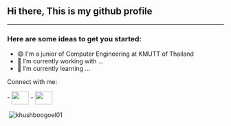## Hi there, This is my github profile
------

### Here are some ideas to get you started:
- 😄  I'm a junior of Computer Engineering at KMUTT of Thailand
- 🔭 I’m currently working with ...
- 🌱 I’m currently learning ...


Connect with me:</h3>
<p align="left">
- <img align="center" src="https://www.google.com/url?sa=i&url=https%3A%2F%2Fen.logodownload.org%2Fgmail-logo%2F&psig=AOvVaw0VpRUeOMfwsOrIKu6dAepz&ust=1621875987981000&source=images&cd=vfe&ved=0CAIQjRxqFwoTCMDF2YOl4PACFQAAAAAdAAAAABAN" height="30" width="40" /></a>
- <img align="center" src="https://cdn.jsdelivr.net/npm/simple-icons@3.0.1/icons/instagram.svg" height="30" width="40" /></a>
</p>

<p>&nbsp;<img align="center" src="https://github-readme-stats.vercel.app/api?username=khushboogoel01&show_icons=true&locale=en" alt="khushboogoel01" /></p>


